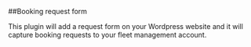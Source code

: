 ##Booking request form

This plugin will add a request form on your Wordpress website and it will capture booking requests to your fleet management account.
